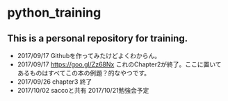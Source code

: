 # python_training

## This is a personal repository for training.

- 2017/09/17 Githubを作ってみたけどよくわからん。
- 2017/09/17 https://goo.gl/Zz68Nx これのChapter2が終了。ここに置いてあるものはすべてこの本の例題？的なやつです。
- 2017/09/26 chapter3 終了
- 2017/10/02 saccoと共有 2017/10/21勉強会予定
